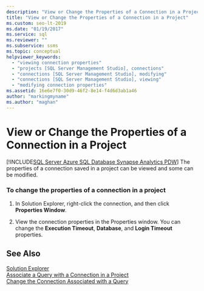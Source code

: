 ```yaml
---
description: "View or Change the Properties of a Connection in a Project"
title: "View or Change the Properties of a Connection in a Project"
ms.custom: seo-lt-2019
ms.date: "01/19/2017"
ms.service: sql
ms.reviewer: ""
ms.subservice: ssms
ms.topic: conceptual
helpviewer_keywords: 
  - "viewing connection properties"
  - "projects [SQL Server Management Studio], connections"
  - "connections [SQL Server Management Studio], modifying"
  - "connections [SQL Server Management Studio], viewing"
  - "modifying connection properties"
ms.assetid: 16e6e7f0-30d9-46f2-8e14-f4d6d3ab1a46
author: "markingmyname"
ms.author: "maghan"
---
```

# View or Change the Properties of a Connection in a Project
[!INCLUDE[SQL Server Azure SQL Database Synapse Analytics PDW](../../includes/applies-to-version/sql-asdb-asdbmi-asa-pdw.md)]
The properties of a connection saved in a project can be viewed and some can be modified.  
  
### To change the properties of a connection in a project  
  
1.  In Solution Explorer, right-click the connection, and then click **Properties Window**.  
  
2.  View the connection properties in the Properties window. You can change the **Execution Timeout**, **Database**, and **Login Timeout** properties.  
  
## See Also  
[Solution Explorer](../../ssms/solution/solution-explorer.md)  
[Associate a Query with a Connection in a Project](../../ssms/solution/associate-a-query-with-a-connection-in-a-project.md)  
[Change the Connection Associated with a Query](../../ssms/solution/change-the-connection-associated-with-a-query.md)  
  
